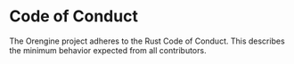 # Code of Conduct

The Orengine project adheres to the Rust Code of Conduct. This describes the minimum behavior expected from all contributors.
